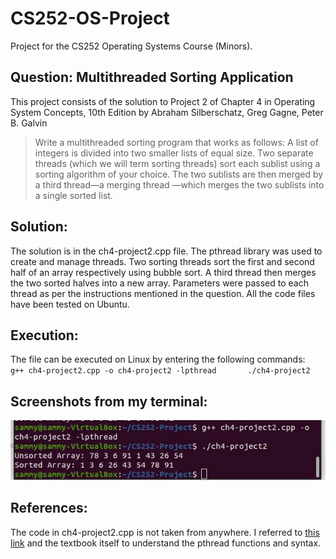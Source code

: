 # CS252-OS-Project

Project for the CS252 Operating Systems Course (Minors).

## Question: Multithreaded Sorting Application 

This project consists of the solution to Project 2 of Chapter 4 in 
Operating System Concepts, 10th Edition by Abraham Silberschatz, Greg Gagne, Peter B. Galvin

> Write a multithreaded sorting program that works as follows: A list of integers is divided into two smaller lists of equal size. Two separate threads (which we will 
> term sorting threads) sort each sublist using a sorting algorithm of your choice. The two sublists are then merged by a third thread—a merging thread —which merges the 
> two sublists into a single sorted list.

## Solution: 
The solution is in the ch4-project2.cpp file. The pthread library was used to create and manage threads. Two sorting threads sort the first and second half of an array 
respectively using bubble sort. A third thread then merges the two sorted halves into a new array. Parameters were passed to each thread as per the instructions mentioned 
in the question. All the code files have been tested on Ubuntu.

## Execution:
The file can be executed on Linux by entering the following commands:  
      ```
      g++ ch4-project2.cpp -o ch4-project2 -lpthread      
      ./ch4-project2
      ```
## Screenshots from my terminal:
![Terminal Image](/images/terminal-img.jpeg)
## References:
The code in ch4-project2.cpp is not taken from anywhere. 
I referred to [this link](https://github.com/SLynne/CSc4320_OperatingSystems/blob/master/Assignment_2_SourceCode.c) and the textbook itself to understand the pthread
functions and syntax.



